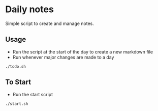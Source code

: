 # Daily notes

Simple script to create and manage notes.

## Usage

- Run the script at the start of the day to create a new markdown file
- Run whenever major changes are made to a day

```
./todo.sh
```

## To Start

- Run the start script

```
./start.sh
```

